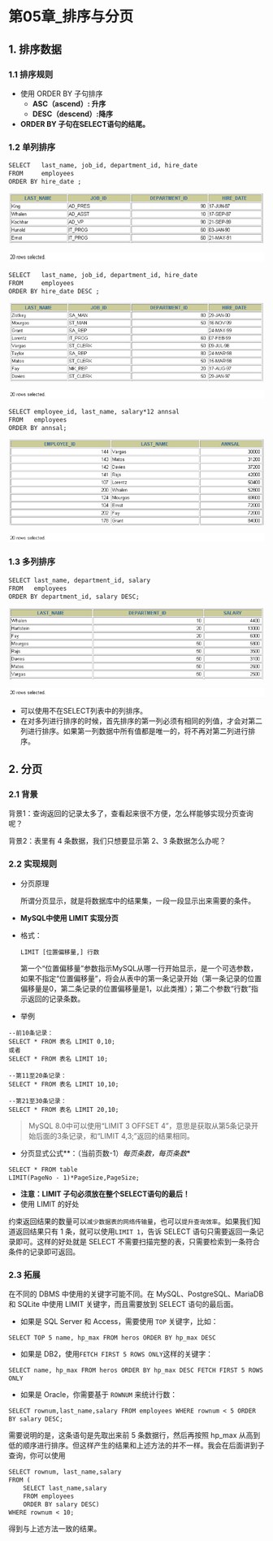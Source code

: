 # 第05章_排序与分页

## 1. 排序数据

### 1.1 排序规则

- 使用 ORDER BY 子句排序
  - **ASC（ascend）: 升序**
  - **DESC（descend）:降序**
- **ORDER BY 子句在SELECT语句的结尾。**

### 1.2 单列排序

```mysql
SELECT   last_name, job_id, department_id, hire_date
FROM     employees
ORDER BY hire_date ;
```

 ![1554974255957](images/1554974255957.png)

![1554974260133](images/1554974260133.png)

```mysql
SELECT   last_name, job_id, department_id, hire_date
FROM     employees
ORDER BY hire_date DESC ;
```

 ![1554974822229](images/1554974822229.png)

![1554974827522](images/1554974827522.png)

```mysql
SELECT employee_id, last_name, salary*12 annsal
FROM   employees
ORDER BY annsal;
```

 ![1554974853194](images/1554974853194.png)

![1554974858252](images/1554974858252.png)

### 1.3 多列排序

```mysql
SELECT last_name, department_id, salary
FROM   employees
ORDER BY department_id, salary DESC;
```

![1554974901572](images/1554974901572.png)

![1554974907498](images/1554974907498.png)

- 可以使用不在SELECT列表中的列排序。
- 在对多列进行排序的时候，首先排序的第一列必须有相同的列值，才会对第二列进行排序。如果第一列数据中所有值都是唯一的，将不再对第二列进行排序。

## 2. 分页

### 2.1 背景

背景1：查询返回的记录太多了，查看起来很不方便，怎么样能够实现分页查询呢？

背景2：表里有 4 条数据，我们只想要显示第 2、3 条数据怎么办呢？

### 2.2 实现规则

- 分页原理

  所谓分页显示，就是将数据库中的结果集，一段一段显示出来需要的条件。

- **MySQL中使用 LIMIT 实现分页**

- 格式：

  ```mysql
  LIMIT [位置偏移量,] 行数
  ```

  第一个“位置偏移量”参数指示MySQL从哪一行开始显示，是一个可选参数，如果不指定“位置偏移量”，将会从表中的第一条记录开始（第一条记录的位置偏移量是0，第二条记录的位置偏移量是1，以此类推）；第二个参数“行数”指示返回的记录条数。

- 举例

```mysql
--前10条记录：
SELECT * FROM 表名 LIMIT 0,10;
或者
SELECT * FROM 表名 LIMIT 10;

--第11至20条记录：
SELECT * FROM 表名 LIMIT 10,10;

--第21至30条记录： 
SELECT * FROM 表名 LIMIT 20,10;
```

> MySQL 8.0中可以使用“LIMIT 3 OFFSET 4”，意思是获取从第5条记录开始后面的3条记录，和“LIMIT 4,3;”返回的结果相同。

- 分页显式公式**：（当前页数-1）*每页条数，每页条数**

```mysql
SELECT * FROM table 
LIMIT(PageNo - 1)*PageSize,PageSize;
```

- **注意：LIMIT 子句必须放在整个SELECT语句的最后！**
- 使用 LIMIT 的好处

约束返回结果的数量可以`减少数据表的网络传输量`，也可以`提升查询效率`。如果我们知道返回结果只有 1 条，就可以使用`LIMIT 1`，告诉 SELECT 语句只需要返回一条记录即可。这样的好处就是 SELECT 不需要扫描完整的表，只需要检索到一条符合条件的记录即可返回。

### 2.3 拓展

在不同的 DBMS 中使用的关键字可能不同。在 MySQL、PostgreSQL、MariaDB 和 SQLite 中使用 LIMIT 关键字，而且需要放到 SELECT 语句的最后面。

- 如果是 SQL Server 和 Access，需要使用 `TOP` 关键字，比如：

```mysql
SELECT TOP 5 name, hp_max FROM heros ORDER BY hp_max DESC
```

- 如果是 DB2，使用`FETCH FIRST 5 ROWS ONLY`这样的关键字：


```mysql
SELECT name, hp_max FROM heros ORDER BY hp_max DESC FETCH FIRST 5 ROWS ONLY
```

- 如果是 Oracle，你需要基于 `ROWNUM` 来统计行数：


```mysql
SELECT rownum,last_name,salary FROM employees WHERE rownum < 5 ORDER BY salary DESC;
```

需要说明的是，这条语句是先取出来前 5 条数据行，然后再按照 hp_max 从高到低的顺序进行排序。但这样产生的结果和上述方法的并不一样。我会在后面讲到子查询，你可以使用

```mysql
SELECT rownum, last_name,salary
FROM (
    SELECT last_name,salary
    FROM employees
    ORDER BY salary DESC)
WHERE rownum < 10;
```

得到与上述方法一致的结果。







